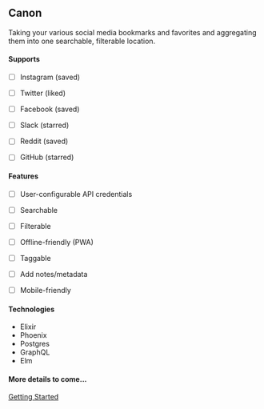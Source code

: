 ## Canon

Taking your various social media bookmarks and favorites and aggregating them into one searchable, filterable location.


#### Supports

- [ ] Instagram (saved)
- [ ] Twitter (liked)
- [ ] Facebook (saved)
- [ ] Slack (starred)
- [ ] Reddit (saved)
- [ ] GitHub (starred)


#### Features

- [ ] User-configurable API credentials
- [ ] Searchable
- [ ] Filterable
- [ ] Offline-friendly (PWA)
- [ ] Taggable
- [ ] Add notes/metadata
- [ ] Mobile-friendly


#### Technologies

* Elixir
* Phoenix
* Postgres
* GraphQL
* Elm


#### More details to come...

[Getting Started](./GETTING_STARTED.md)
